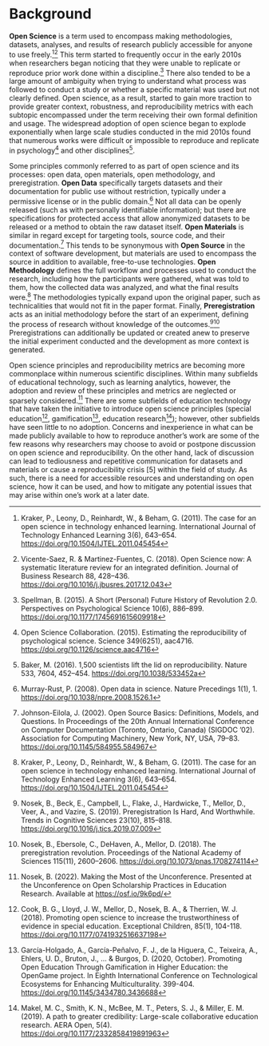 # Background

**Open Science** is a term used to encompass making methodologies, datasets, analyses, and results of research publicly accessible for anyone to use freely.[^1][^2] This term started to frequently occur in the early 2010s when researchers began noticing that they were unable to replicate or reproduce prior work done within a discipline.[^3] There also tended to be a large amount of ambiguity when trying to understand what process was followed to conduct a study or whether a specific material was used but not clearly defined. Open science, as a result, started to gain more traction to provide greater context, robustness, and reproducibility metrics with each subtopic encompassed under the term receiving their own formal definition and usage. The widespread adoption of open science began to explode exponentially when large scale studies conducted in the mid 2010s found that numerous works were difficult or impossible to reproduce and replicate in psychology[^4] and other disciplines[^5].

Some principles commonly referred to as part of open science and its processes: open data, open materials, open methodology, and preregistration. **Open Data** specifically targets datasets and their documentation for public use without restriction, typically under a permissive license or in the public domain.[^6] Not all data can be openly released (such as with personally identifiable information); but there are specifications for protected access that allow anonymized datasets to be released or a method to obtain the raw dataset itself. **Open Materials** is similar in regard except for targeting tools, source code, and their documentation.[^7] This tends to be synonymous with **Open Source** in the context of software development, but materials are used to encompass the source in addition to available, free-to-use technologies. **Open Methodology** defines the full workflow and processes used to conduct the research, including how the participants were gathered, what was told to them, how the collected data was analyzed, and what the final results were.[^1] The methodologies typically expand upon the original paper, such as technicalities that would not fit in the paper format. Finally, **Preregistration** acts as an initial methodology before the start of an experiment, defining the process of research without knowledge of the outcomes.[^8][^9] Preregistrations can additionally be updated or created anew to preserve the initial experiment conducted and the development as more context is generated.

Open science principles and reproducibility metrics are becoming more commonplace within numerous scientific disciplines. Within many subfields of educational technology, such as learning analytics, however, the adoption and review of these principles and metrics are neglected or sparsely considered.[^10] There are some subfields of education technology that have taken the initiative to introduce open science principles (special education[^11], gamification[^12], education research[^13]); however, other subfields have seen little to no adoption. Concerns and inexperience in what can be made publicly available to how to reproduce another’s work are some of the few reasons why researchers may choose to avoid or postpone discussion on open science and reproducibility. On the other hand, lack of discussion can lead to tediousness and repetitive communication for datasets and materials or cause a reproducibility crisis [5] within the field of study. As such, there is a need for accessible resources and understanding on open science, how it can be used, and how to mitigate any potential issues that may arise within one’s work at a later date.

[^1]: Kraker, P., Leony, D., Reinhardt, W., & Beham, G. (2011). The case for an open science in technology enhanced learning. International Journal of Technology Enhanced Learning 3(6), 643–654. https://doi.org/10.1504/IJTEL.2011.045454
[^2]: Vicente-Saez, R. & Martinez-Fuentes, C. (2018). Open Science now: A systematic literature review for an integrated definition. Journal of Business Research 88, 428–436. https://doi.org/10.1016/j.jbusres.2017.12.043
[^3]: Spellman, B. (2015). A Short (Personal) Future History of Revolution 2.0. Perspectives on Psychological Science 10(6), 886–899. https://doi.org/10.1177/1745691615609918
[^4]: Open Science Collaboration. (2015). Estimating the reproducibility of psychological science. Science 349(6251), aac4716. https://doi.org/10.1126/science.aac4716
[^5]: Baker, M. (2016).  1,500 scientists lift the lid on reproducibility. Nature 533, 7604, 452–454. https://doi.org/10.1038/533452a
[^6]: Murray-Rust, P. (2008). Open data in science. Nature Precedings 1(1), 1. https://doi.org/10.1038/npre.2008.1526.1
[^7]: Johnson-Eilola, J. (2002). Open Source Basics: Definitions, Models, and Questions. In Proceedings of the 20th Annual International Conference on Computer Documentation (Toronto, Ontario, Canada) (SIGDOC ’02). Association for Computing Machinery, New York, NY, USA, 79–83. https://doi.org/10.1145/584955.584967
[^8]: Nosek, B., Beck, E., Campbell, L., Flake, J., Hardwicke, T., Mellor, D., Veer, A., and Vazire, S. (2019). Preregistration Is Hard, And Worthwhile. Trends in Cognitive Sciences 23(10), 815–818. https://doi.org/10.1016/j.tics.2019.07.009
[^9]: Nosek, B., Ebersole, C., DeHaven, A., Mellor, D. (2018). The preregistration revolution. Proceedings of the National Academy of Sciences 115(11), 2600–2606. https://doi.org/10.1073/pnas.1708274114
[^10]: Nosek, B. (2022). Making the Most of the Unconference. Presented at the Unconference on Open Scholarship Practices in Education Research. Available at https://osf.io/9k6pd/
[^11]: Cook, B. G., Lloyd, J. W., Mellor, D., Nosek, B. A., & Therrien, W. J. (2018). Promoting open science to increase the trustworthiness of evidence in special education. Exceptional Children, 85(1), 104-118. https://doi.org/10.1177/0741932516637198
[^12]: García-Holgado, A., García-Peñalvo, F. J., de la Higuera, C., Teixeira, A., Ehlers, U. D., Bruton, J., ... & Burgos, D. (2020, October). Promoting Open Education Through Gamification in Higher Education: the OpenGame project. In Eighth International Conference on Technological Ecosystems for Enhancing Multiculturality. 399-404. https://doi.org/10.1145/3434780.3436688
[^13]: Makel, M. C., Smith, K. N., McBee, M. T., Peters, S. J., & Miller, E. M. (2019). A path to greater credibility: Large-scale collaborative education research. AERA Open, 5(4). https://doi.org/10.1177/2332858419891963
